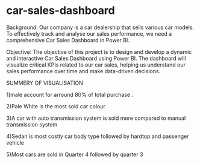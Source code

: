 # car-sales-dashboard
Background: Our company is a car dealership that sells various car models. To effectively track and analyse our sales performance, we need a comprehensive Car Sales Dashboard in Power BI.

Objective: The objective of this project is to design and develop a dynamic and interactive Car Sales Dashboard using Power BI. The dashboard will visualize critical KPIs related to our car sales, helping us understand our sales performance over time and make data-driven decisions.

SUMMERY OF VISUALISATION

1)male account for arround 80% of total purchase .

2)Pale White is the most sold car colour.

3)A car with auto transmission system is sold more compared to manual transmission system

4)Sedan is most costly car body type followed by hardtop and passenger vehicle

5)Most cars are sold in Quarter 4 followed by quarter 3
